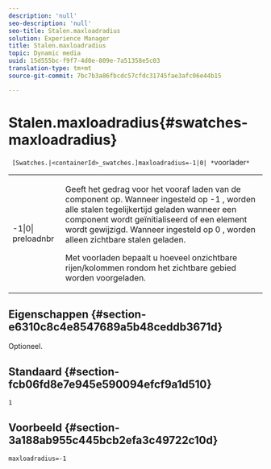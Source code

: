 ```yaml
---
description: 'null'
seo-description: 'null'
seo-title: Stalen.maxloadradius
solution: Experience Manager
title: Stalen.maxloadradius
topic: Dynamic media
uuid: 15d555bc-f9f7-4d0e-809e-7a51358e5c03
translation-type: tm+mt
source-git-commit: 7bc7b3a86fbcdc57cfdc31745fae3afc06e44b15

---
```



# Stalen.maxloadradius{#swatches-maxloadradius}

` [Swatches.|<containerId>_swatches.]maxloadradius=-1|0| *`voorlader`*`

<table id="table_4A27394B6B4347D69CAC5A59EE0FBC6F"> 
 <tbody> 
  <tr> 
   <td colname="col1"> <p><span class="codeph"> -1|0|<span class="varname"> preloadnbr</span></span> </p> </td> 
   <td colname="col2"> <p> Geeft het gedrag voor het vooraf laden van de component op. Wanneer ingesteld op <span class="codeph"> -1</span> , worden alle stalen tegelijkertijd geladen wanneer een component wordt geïnitialiseerd of een element wordt gewijzigd. Wanneer ingesteld op <span class="codeph"> 0</span> , worden alleen zichtbare stalen geladen. </p> <p><span class="codeph"> Met <span class="varname"> voorladen</span></span> bepaalt u hoeveel onzichtbare rijen/kolommen rondom het zichtbare gebied worden voorgeladen. </p> </td> 
  </tr> 
 </tbody> 
</table>

## Eigenschappen {#section-e6310c8c4e8547689a5b48ceddb3671d}

Optioneel.

## Standaard {#section-fcb06fd8e7e945e590094efcf9a1d510}

`1`

## Voorbeeld {#section-3a188ab955c445bcb2efa3c49722c10d}

`maxloadradius=-1`
